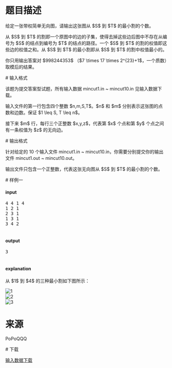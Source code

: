 # 题目描述

<p>给定一张带权简单无向图，请输出这张图从 $S$ 到 $T$ 的最小割的个数。</p>
<p>从 $S$ 到 $T$ 的割即一个原图中的边的子集，使得去掉这些边后图中不存在从编号为 $S$ 的结点到编号为 $T$ 的结点的路径。一个 $S$ 到 $T$ 的割的权值即这些边的权值之和。从 $S$ 到 $T$ 的最小割即从 $S$ 到 $T$ 的割中权值最小的。</p>
<p>你只用输出答案对 $998244353$ （$7 \times 17 \times 2^{23}+1$，一个质数）取模后的结果。</p>
# 输入格式


<p>该题为提交答案型试题，所有输入数据 mincut1.in ~ mincut10.in 见输入数据下载。</p>
<p>输入文件的第一行包含四个整数 $n,m,S,T$。$n$ 和 $m$ 分别表示这张图的点数和边数。保证 $1 \leq S, T \leq n$。</p>
<p>接下来 $m$ 行，每行三个正整数 $x,y,z$，代表第 $x$ 个点和第 $y$ 个点之间有一条权值为 $z$ 的无向边。</p>
# 输出格式


<p>针对给定的 10 个输入文件 mincut1.in ~ mincut10.in，你需要分别提交你的输出文件 mincut1.out ~ mincut10.out。</p>
<p>输出文件只包含一个正整数，代表这张无向图从 $S$ 到 $T$ 的最小割的个数。</p>
# 样例一


<h4>input</h4>
<pre>4 4 1 4
1 2 1
2 3 1
1 3 1
3 4 2

</pre>

<h4>output</h4>
<pre>3

</pre>

<h4>explanation</h4>
<p>从 $1$ 到 $4$ 的三种最小割如下图所示：</p>
<div class="row">
<div class="col-sm-4">
<img class="img-responsive center-block" src="source/uoj/85/img/aHR0cDovL2ltZy51b2ouYWMvcHJvYmxlbS84NS8xLnBuZw==.png" alt="1"/></div>
<div class="col-sm-4">
<img class="img-responsive center-block" src="source/uoj/85/img/aHR0cDovL2ltZy51b2ouYWMvcHJvYmxlbS84NS8yLnBuZw==.png" alt="2"/></div>
<div class="col-sm-4">
<img class="img-responsive center-block" src="source/uoj/85/img/aHR0cDovL2ltZy51b2ouYWMvcHJvYmxlbS84NS8zLnBuZw==.png" alt="3"/></div>
</div>

# 来源


<p>PoPoQQQ</p>
# 下载


<p><a href="/download.php?type=problem&amp;id=85">输入数据下载</a></p>
